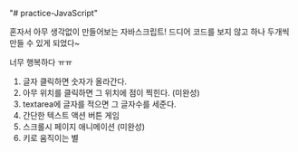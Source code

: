 "# practice-JavaScript"

혼자서 아무 생각없이 만들어보는 자바스크립트!
드디어 코드를 보지 않고 하나 두개씩 만들 수 있게 되었다~

너무 행복하다 ㅠㅠ

1. 글자 클릭하면 숫자가 올라간다. 
2. 아무 위치를 클릭하면 그 위치에 점이 찍힌다. (미완성)
3. textarea에 글자를 적으면 그 글자수를 세준다.
4. 간단한 텍스트 액션 버튼 게임
5. 스크롤시 페이지 애니메이션 (미완성)
6. 키로 움직이는 별
